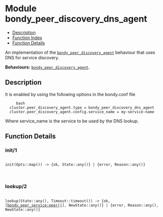 

# Module bondy_peer_discovery_dns_agent #
* [Description](#description)
* [Function Index](#index)
* [Function Details](#functions)

An implementation of the [`bondy_peer_discovery_agent`](bondy_peer_discovery_agent.md) behaviour
that uses DNS for service discovery.

__Behaviours:__ [`bondy_peer_discovery_agent`](bondy_peer_discovery_agent.md).

<a name="description"></a>

## Description ##

It is enabled by using the following options in the bondy.conf file

```
     bash
  cluster.peer_discovery_agent.type = bondy_peer_discovery_dns_agent
  cluster.peer_discovery_agent.config.service_name = my-service-name
```

Where service_name is the service to be used by the DNS lookup.

<a name="functions"></a>

## Function Details ##

<a name="init-1"></a>

### init/1 ###

<pre><code>
init(Opts::map()) -&gt; {ok, State::any()} | {error, Reason::any()}
</code></pre>
<br />

<a name="lookup-2"></a>

### lookup/2 ###

<pre><code>
lookup(State::any(), Timeout::timeout()) -&gt; {ok, [<a href="bondy_peer_service.md#type-peer">bondy_peer_service:peer()</a>], NewState::any()} | {error, Reason::any(), NewState::any()}
</code></pre>
<br />

